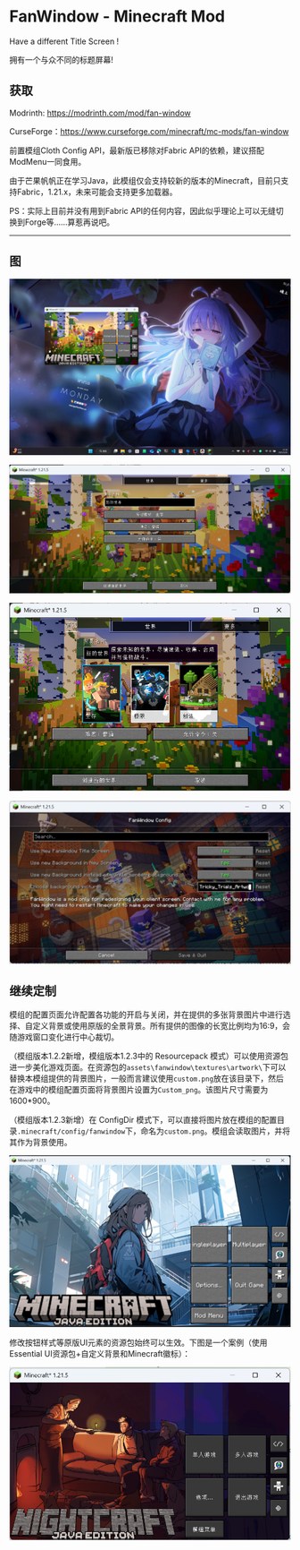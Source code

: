 # FanWindow - Minecraft Mod

Have a different Title Screen !

拥有一个与众不同的标题屏幕!

## 获取

Modrinth: <https://modrinth.com/mod/fan-window>

CurseForge：<https://www.curseforge.com/minecraft/mc-mods/fan-window>

前置模组Cloth Config API，最新版已移除对Fabric API的依赖，建议搭配ModMenu一同食用。

由于芒果帆帆正在学习Java，此模组仅会支持较新的版本的Minecraft，目前只支持Fabric，1.21.x，未来可能会支持更多加载器。

PS：实际上目前并没有用到Fabric API的任何内容，因此似乎理论上可以无缝切换到Forge等……算惹再说吧。

---

## 图

![New Title Screen](/res/New%20Title%20Screen.png)

![New Background](/res/New%20Background.png)

![New Create World Screen](/res/New%20Create%20World%20Screen.png)

![FanWindow Config](/res/FanWindow%20Config.png)

## 继续定制

模组的配置页面允许配置各功能的开启与关闭，并在提供的多张背景图片中进行选择、自定义背景或使用原版的全景背景。所有提供的图像的长宽比例均为16:9，会随游戏窗口变化进行中心裁切。

（模组版本1.2.2新增，模组版本1.2.3中的 Resourcepack 模式）可以使用资源包进一步美化游戏页面。在资源包的`assets\fanwindow\textures\artwork\`下可以替换本模组提供的背景图片，一般而言建议使用`custom.png`放在该目录下，然后在游戏中的模组配置页面将背景图片设置为`Custom_png`。该图片尺寸需要为1600*900。

（模组版本1.2.3新增）在 ConfigDir 模式下，可以直接将图片放在模组的配置目录`.minecraft/config/fanwindow`下，命名为`custom.png`。模组会读取图片，并将其作为背景使用。

![Custom Background](/res/Custom%20Background.png)

修改按钮样式等原版UI元素的资源包始终可以生效。下图是一个案例（使用Essential UI资源包+自定义背景和Minecraft徽标）：

![Example Title Screen](/res/Example%20Title%20Screen.png)
